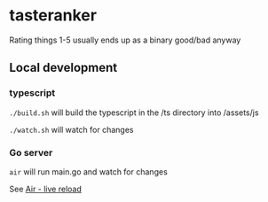 # tasteranker

Rating things 1-5 usually ends up as a binary good/bad anyway

## Local development

### typescript

`./build.sh` will build the typescript in the /ts directory into /assets/js

`./watch.sh` will watch for changes

### Go server

`air` will run main.go and watch for changes

See [Air - live reload](https://github.com/air-verse/air)
